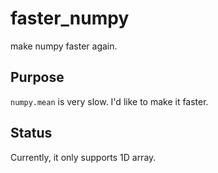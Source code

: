 # faster_numpy
make numpy faster again.

## Purpose

`numpy.mean` is very slow. I'd like to make it faster.

## Status
Currently, it only supports 1D array.
